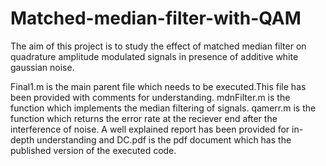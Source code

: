 # Matched-median-filter-with-QAM
The aim of this project is to study the effect of matched median filter on quadrature amplitude modulated signals in presence of additive white gaussian noise.

Final1.m is the main parent file which needs to be executed.This file has been provided with comments for understanding.
mdnFilter.m is the function which implements the median filtering of signals.
qamerr.m is the function which returns the error rate at the reciever end after the interference of noise.
A well explained report has been provided for in-depth understanding and DC.pdf is the pdf document which has the published version of the executed code.
